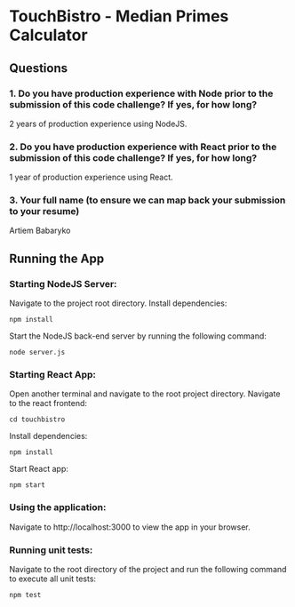 # TouchBistro - Median Primes Calculator

## Questions

### 1. Do you have production experience with Node prior to the submission of this code challenge? If yes, for how long?

2 years of production experience using NodeJS.

### 2. Do you have production experience with React prior to the submission of this code challenge? If yes, for how long?

1 year of production experience using React.

### 3. Your full name (to ensure we can map back your submission to your resume)

Artiem Babaryko


## Running the App

### Starting NodeJS Server:
Navigate to the project root directory. Install dependencies:
```
npm install
```
Start the NodeJS back-end server by running the following command:
```
node server.js
```

### Starting React App:
Open another terminal and navigate to the root project directory. Navigate to the react frontend:
```
cd touchbistro
```
Install dependencies:
```
npm install
```
Start React app:
```
npm start
```

### Using the application:
Navigate to http://localhost:3000 to view the app in your browser.

### Running unit tests:
Navigate to the root directory of the project and run the following command to execute all unit tests:
```
npm test
```
